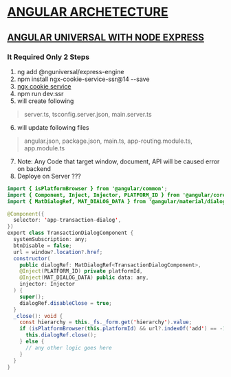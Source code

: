 # [ANGULAR ARCHETECTURE](#)

## [ANGULAR UNIVERSAL WITH NODE EXPRESS](#)

### It Required Only 2 Steps
1. ng add @nguniversal/express-engine
2. npm install ngx-cookie-service-ssr@14 --save
3. [ngx cookie service](https://www.npmjs.com/package/ngx-cookie-service)
4. npm run dev:ssr
5. will create following 
> server.ts, tsconfig.server.json, main.server.ts
6. will update following files
> angular.json, package.json, main.ts, app-routing.module.ts, app.module.ts
7. Note: Any Code that target window, document, API will be caused error on backend
8. Deploye on Server ???

```java
import { isPlatformBrowser } from '@angular/common';
import { Component, Inject, Injector, PLATFORM_ID } from '@angular/core';
import { MatDialogRef, MAT_DIALOG_DATA } from '@angular/material/dialog';

@Component({
  selector: 'app-transaction-dialog',
})
export class TransactionDialogComponent {
  systemSubscription: any;
  btnDisable = false;
  url = window?.location?.href;
  constructor(
    public dialogRef: MatDialogRef<TransactionDialogComponent>,
    @Inject(PLATFORM_ID) private platformId,
    @Inject(MAT_DIALOG_DATA) public data: any,
    injector: Injector
  ) {
    super();
    dialogRef.disableClose = true;
  }
  _close(): void {
    const hierarchy = this._fs._form.get('hierarchy').value;
    if (isPlatformBrowser(this.platformId) && url?.indexOf('add') == -1) {
      this.dialogRef.close();
    } else {
      // any other logic goes here
    }
  }
}

```